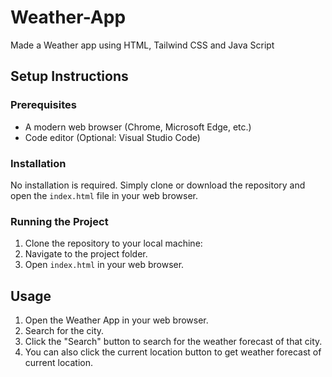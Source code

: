 # Weather-App
Made a Weather app using HTML, Tailwind CSS and Java Script

## Setup Instructions
### Prerequisites
- A modern web browser (Chrome, Microsoft Edge, etc.)
- Code editor (Optional: Visual Studio Code)

### Installation
No installation is required. Simply clone or download the repository and open the `index.html` file in your web browser.

### Running the Project
1. Clone the repository to your local machine:
2. Navigate to the project folder.
3. Open `index.html` in your web browser.


## Usage
1. Open the Weather App in your web browser.
2. Search for the city.
3. Click the "Search" button to search for the weather forecast of that city.
4. You can also click the current location button to get weather forecast of current location.
